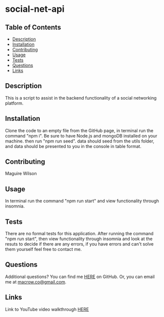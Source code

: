 # social-net-api

## Table of Contents

- [Description](#description)
- [Installation](#installation)
- [Contributing](#contributing)
- [Usage](#usage)
- [Tests](#tests)
- [Questions](#questions)
- [Links](#links)

## Description

This is a script to assist in the backend functionality of a social networking platform.

## Installation

Clone the code to an empty file from the GitHub page, in terminal run the command "npm i". Be sure to have Node.js and mongoDB installed on your machine.
then run "npm run seed". data should seed from the utils folder, and data should be presented to you in the console in table format.

## Contributing

Maguire Wilson

## Usage

In terminal run the command "npm run start" and view functionality through insomnia.

## Tests

There are no formal tests for this application.
After running the command "npm run start", then view functionality through insomnia and look at the resuts to decide if there are any errors, if you have errors and can't solve them yourself feel free to contact me.

## Questions

Additional questions?
You can find me [HERE](https://github.com/MacroWil) on GitHub.
Or, you can email me at macrow.co@gmail.com.

## Links

Link to YouTube video walkthrough [HERE](https://www.youtube.com/watch?v=HvGlb4WToiI)
